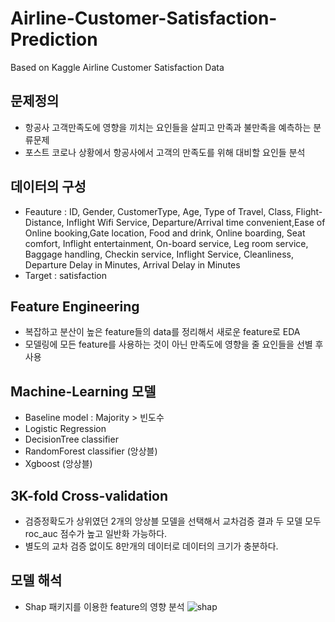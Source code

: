 # Airline-Customer-Satisfaction-Prediction
Based on Kaggle Airline Customer Satisfaction Data 
## 문제정의
* 항공사 고객만족도에 영향을 끼치는 요인들을 살피고 만족과 불만족을 예측하는 분류문제
* 포스트 코로나 상황에서 항공사에서 고객의 만족도를 위해 대비할 요인들 분석
## 데이터의 구성
* Feauture : ID, Gender, CustomerType, Age, Type of Travel, Class, Flight-Distance, Inflight Wifi Service, Departure/Arrival time convenient,Ease of Online booking,Gate location, Food and drink, Online boarding, Seat comfort, Inflight entertainment, On-board service, Leg room service, Baggage handling, Checkin service, Inflight Service, Cleanliness, Departure Delay in Minutes, Arrival Delay in Minutes
* Target : satisfaction
## Feature Engineering
* 복잡하고 분산이 높은 feature들의 data를 정리해서 새로운 feature로 EDA
* 모델링에 모든 feature를 사용하는 것이 아닌 만족도에 영향을 줄 요인들을 선별 후 사용
## Machine-Learning 모델
* Baseline model : Majority > 빈도수
* Logistic Regression
* DecisionTree classifier
* RandomForest classifier (앙상블)
* Xgboost (앙상블)
## 3K-fold Cross-validation
* 검증정확도가 상위였던 2개의 앙상블 모델을 선택해서 교차검증 결과 두 모델 모두 roc_auc 점수가 높고 일반화 가능하다.
* 별도의 교차 검증 없이도 8만개의 데이터로 데이터의 크기가 충분하다.
## 모델 해석
* Shap 패키지를 이용한 feature의 영향 분석
![shap](uploads/C:\Users\USER\Downloads\그림1.png)
